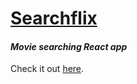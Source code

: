# [Searchflix](searchflix.toasted.ai)
#### _Movie searching React app_

Check it out [here](searchflix.toasted.ai).
